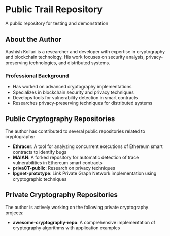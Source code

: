 # Public Trail Repository

A public repository for testing and demonstration

## About the Author

Aashish Kolluri is a researcher and developer with expertise in cryptography and blockchain technology. His work focuses on security analysis, privacy-preserving technologies, and distributed systems.

### Professional Background
- Has worked on advanced cryptography implementations
- Specializes in blockchain security and privacy techniques
- Develops tools for vulnerability detection in smart contracts
- Researches privacy-preserving techniques for distributed systems

## Public Cryptography Repositories

The author has contributed to several public repositories related to cryptography:

- **Ethracer**: A tool for analyzing concurrent executions of Ethereum smart contracts to identify bugs
- **MAIAN**: A forked repository for automatic detection of trace vulnerabilities in Ethereum smart contracts
- **privaCT-public**: Research on privacy techniques
- **lpgnet-prototype**: Link Private Graph Network implementation using cryptographic techniques

## Private Cryptography Repositories

The author is actively working on the following private cryptography projects:

- **awesome-cryptography-repo**: A comprehensive implementation of cryptography algorithms with application examples

